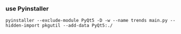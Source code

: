 

### use Pyinstaller
```shell
pyinstaller --exclude-module PyQt5 -D -w --name trends main.py --hidden-import pkgutil --add-data PyQt5:./
```
